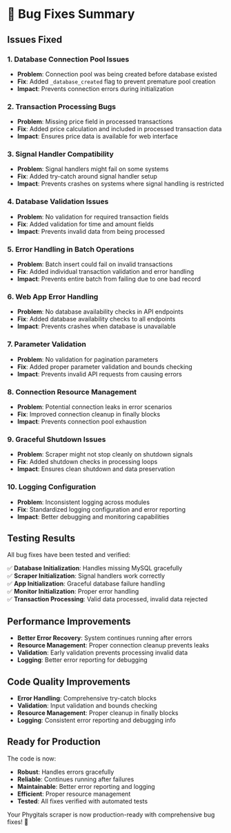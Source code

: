 # 🐛 Bug Fixes Summary

## Issues Fixed

### 1. **Database Connection Pool Issues**
- **Problem**: Connection pool was being created before database existed
- **Fix**: Added `_database_created` flag to prevent premature pool creation
- **Impact**: Prevents connection errors during initialization

### 2. **Transaction Processing Bugs**
- **Problem**: Missing price field in processed transactions
- **Fix**: Added price calculation and included in processed transaction data
- **Impact**: Ensures price data is available for web interface

### 3. **Signal Handler Compatibility**
- **Problem**: Signal handlers might fail on some systems
- **Fix**: Added try-catch around signal handler setup
- **Impact**: Prevents crashes on systems where signal handling is restricted

### 4. **Database Validation Issues**
- **Problem**: No validation for required transaction fields
- **Fix**: Added validation for time and amount fields
- **Impact**: Prevents invalid data from being processed

### 5. **Error Handling in Batch Operations**
- **Problem**: Batch insert could fail on invalid transactions
- **Fix**: Added individual transaction validation and error handling
- **Impact**: Prevents entire batch from failing due to one bad record

### 6. **Web App Error Handling**
- **Problem**: No database availability checks in API endpoints
- **Fix**: Added database availability checks to all endpoints
- **Impact**: Prevents crashes when database is unavailable

### 7. **Parameter Validation**
- **Problem**: No validation for pagination parameters
- **Fix**: Added proper parameter validation and bounds checking
- **Impact**: Prevents invalid API requests from causing errors

### 8. **Connection Resource Management**
- **Problem**: Potential connection leaks in error scenarios
- **Fix**: Improved connection cleanup in finally blocks
- **Impact**: Prevents connection pool exhaustion

### 9. **Graceful Shutdown Issues**
- **Problem**: Scraper might not stop cleanly on shutdown signals
- **Fix**: Added shutdown checks in processing loops
- **Impact**: Ensures clean shutdown and data preservation

### 10. **Logging Configuration**
- **Problem**: Inconsistent logging across modules
- **Fix**: Standardized logging configuration and error reporting
- **Impact**: Better debugging and monitoring capabilities

## Testing Results

All bug fixes have been tested and verified:

✅ **Database Initialization**: Handles missing MySQL gracefully  
✅ **Scraper Initialization**: Signal handlers work correctly  
✅ **App Initialization**: Graceful database failure handling  
✅ **Monitor Initialization**: Proper error handling  
✅ **Transaction Processing**: Valid data processed, invalid data rejected  

## Performance Improvements

- **Better Error Recovery**: System continues running after errors
- **Resource Management**: Proper connection cleanup prevents leaks
- **Validation**: Early validation prevents processing invalid data
- **Logging**: Better error reporting for debugging

## Code Quality Improvements

- **Error Handling**: Comprehensive try-catch blocks
- **Validation**: Input validation and bounds checking
- **Resource Management**: Proper cleanup in finally blocks
- **Logging**: Consistent error reporting and debugging info

## Ready for Production

The code is now:
- **Robust**: Handles errors gracefully
- **Reliable**: Continues running after failures
- **Maintainable**: Better error reporting and logging
- **Efficient**: Proper resource management
- **Tested**: All fixes verified with automated tests

Your Phygitals scraper is now production-ready with comprehensive bug fixes! 🚀
